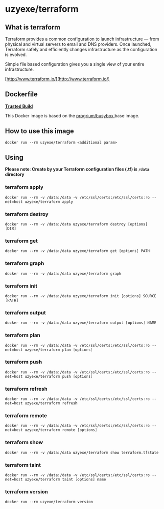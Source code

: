 # uzyexe/terraform

## What is terraform

Terraform provides a common configuration to launch infrastructure — from physical and virtual servers to email and DNS providers. Once launched, Terraform safely and efficiently changes infrastructure as the configuration is evolved.

Simple file based configuration gives you a single view of your entire infrastructure.

[http://www.terraform.io/](http://www.terraform.io/)

## Dockerfile

[**Trusted Build**](https://registry.hub.docker.com/u/uzyexe/terraform/)

This Docker image is based on the [progrium/busybox
](https://registry.hub.docker.com/u/progrium/busybox/) base image.

## How to use this image

```
docker run --rm uzyexe/terraform <additional param>
```

## Using

**Please note: Create by your Terraform configuration files (.tf) is `/data` directory**

### terraform apply

```
docker run --rm -v /data:/data -v /etc/ssl/certs:/etc/ssl/certs:ro --net=host uzyexe/terraform apply
```

### terraform destroy

```
docker run --rm -v /data:/data uzyexe/terraform destroy [options] [DIR]
```

### terraform get

```
docker run --rm -v /data:/data uzyexe/terraform get [options] PATH
```

### terraform graph

```
docker run --rm -v /data:/data uzyexe/terraform graph
```

### terraform init

```
docker run --rm -v /data:/data uzyexe/terraform init [options] SOURCE [PATH]
```

### terraform output

```
docker run --rm -v /data:/data uzyexe/terraform output [options] NAME
```

### terraform plan

```
docker run --rm -v /data:/data -v /etc/ssl/certs:/etc/ssl/certs:ro --net=host uzyexe/terraform plan [options]
```

### terraform push

```
docker run --rm -v /data:/data -v /etc/ssl/certs:/etc/ssl/certs:ro --net=host uzyexe/terraform push [options]
```

### terraform refresh

```
docker run --rm -v /data:/data -v /etc/ssl/certs:/etc/ssl/certs:ro --net=host uzyexe/terraform refresh
```

### terraform remote

```
docker run --rm -v /data:/data -v /etc/ssl/certs:/etc/ssl/certs:ro --net=host uzyexe/terraform remote [options]
```

### terraform show

```
docker run --rm -v /data:/data uzyexe/terraform show terraform.tfstate
```

### terraform taint

```
docker run --rm -v /data:/data -v /etc/ssl/certs:/etc/ssl/certs:ro --net=host uzyexe/terraform taint [options] name
```

### terraform version

```
docker run --rm uzyexe/terraform version
```
